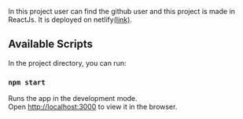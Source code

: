In this project user can find the github user and this project is made in ReactJs.
It is deployed on netlify[(link)](https://unruffled-northcutt-678a7c.netlify.com).

## Available Scripts

In the project directory, you can run:

### `npm start`

Runs the app in the development mode.<br />
Open [http://localhost:3000](http://localhost:3000) to view it in the browser.

